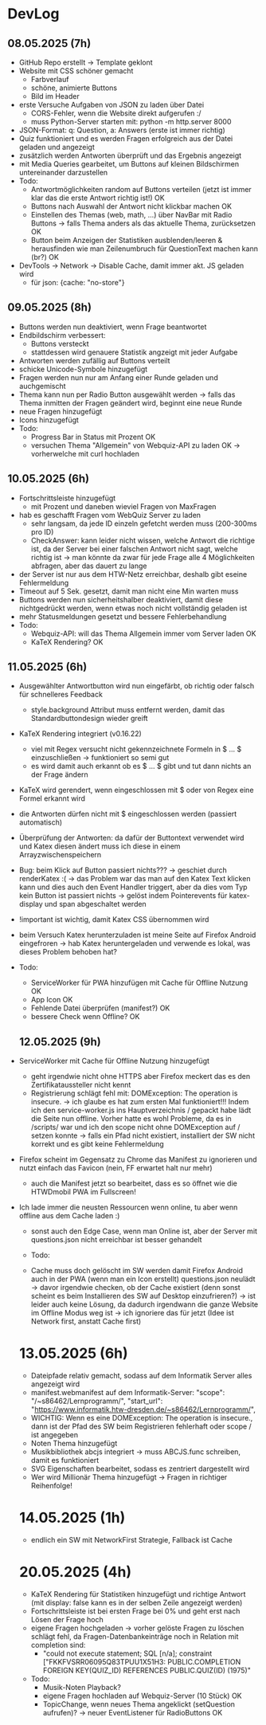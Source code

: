 # DevLog

## 08.05.2025 (7h)

- GitHub Repo erstellt -> Template geklont
- Website mit CSS schöner gemacht
  - Farbverlauf
  - schöne, animierte Buttons
  - Bild im Header
- erste Versuche Aufgaben von JSON zu laden über Datei
  - CORS-Fehler, wenn die Website direkt aufgerufen :/
  - muss Python-Server starten mit: python -m http.server 8000
- JSON-Format: q: Question, a: Answers (erste ist immer richtig)
- Quiz funktioniert und es werden Fragen erfolgreich aus der Datei geladen und angezeigt
- zusätzlich werden Antworten überprüft und das Ergebnis angezeigt
- mit Media Queries gearbeitet, um Buttons auf kleinen Bildschirmen untereinander darzustellen
- Todo: 
  - Antwortmöglichkeiten random auf Buttons verteilen (jetzt ist immer klar das die erste Antwort richtig ist!) OK
  - Buttons nach Auswahl der Antwort nicht klickbar machen OK
  - Einstellen des Themas (web, math, ...) über NavBar mit Radio Buttons -> falls Thema anders als das aktuelle Thema, zurücksetzen OK
  - Button beim Anzeigen der Statistiken ausblenden/leeren & herausfinden wie man Zeilenumbruch für QuestionText machen kann (br?) OK
- DevTools -> Network -> Disable Cache, damit immer akt. JS geladen wird
  - für json: {cache: "no-store"}

## 09.05.2025 (8h)

- Buttons werden nun deaktiviert, wenn Frage beantwortet
- Endbildschirm verbessert: 
  - Buttons versteckt
  - stattdessen wird genauere Statistik angzeigt mit jeder Aufgabe
- Antworten werden zufällig auf Buttons verteilt
- schicke Unicode-Symbole hinzugefügt
- Fragen werden nun nur am Anfang einer Runde geladen und auchgemischt
- Thema kann nun per Radio Button ausgewählt werden
  -> falls das Thema inmitten der Fragen geändert wird, beginnt eine neue Runde
- neue Fragen hinzugefügt
- Icons hinzugefügt
- Todo:
  - Progress Bar in Status mit Prozent OK
  - versuchen Thema "Allgemein" von Webquiz-API zu laden OK -> vorherwelche mit curl hochladen

## 10.05.2025 (6h)

- Fortschrittsleiste hinzugefügt
  - mit Prozent und daneben wieviel Fragen von MaxFragen
- hab es geschafft Fragen vom WebQuiz Server zu laden
  - sehr langsam, da jede ID einzeln gefetcht werden muss (200-300ms pro ID)
  - CheckAnswer: kann leider nicht wissen, welche Antwort die richtige ist, da der Server bei einer falschen Antwort nicht sagt, welche richtig ist
  -> man könnte da zwar für jede Frage alle 4 Möglichkeiten abfragen, aber das dauert zu lange
- der Server ist nur aus dem HTW-Netz erreichbar, deshalb gibt eseine Fehlermeldung
- Timeout auf 5 Sek. gesetzt, damit man nicht eine Min warten muss
- Buttons werden nun sicherheitshalber deaktiviert, damit diese nichtgedrückt werden, wenn etwas noch nicht vollständig geladen ist
- mehr Statusmeldungen gesetzt und bessere Fehlerbehandlung
- Todo:
  - Webquiz-API: will das Thema Allgemein immer vom Server laden OK
  - KaTeX Rendering? OK

## 11.05.2025 (6h)

- Ausgewählter Antwortbutton wird nun eingefärbt, ob richtig oder falsch für schnelleres Feedback
  - style.background Attribut muss entfernt werden, damit das Standardbuttondesign wieder greift
- KaTeX Rendering integriert (v0.16.22)
  - viel mit Regex versucht nicht gekennzeichnete Formeln in \$ ... \$ einzuschließen -> funktioniert so semi gut
  - es wird damit auch erkannt ob es $ ... $ gibt und tut dann nichts an der Frage ändern
- KaTeX wird gerendert, wenn eingeschlossen mit $ oder von Regex eine Formel erkannt wird
- die Antworten dürfen nicht mit $ eingeschlossen werden (passiert automatisch)
- Überprüfung der Antworten: da dafür der Buttontext verwendet wird und Katex diesen ändert muss ich diese in einem Arrayzwischenspeichern
- Bug: beim Klick auf Button passiert nichts??? -> geschiet durch renderKatex :(
  -> das Problem war das man auf den Katex Text klicken kann und dies auch den Event Handler triggert, aber da dies vom Typ kein Button ist passiert nichts
  -> gelöst indem Pointerevents für katex-display und span abgeschaltet werden
- !important ist wichtig, damit Katex CSS übernommen wird
- beim Versuch Katex herunterzuladen ist meine Seite auf Firefox Android eingefroren -> hab Katex heruntergeladen und verwende es lokal, was dieses Problem behoben hat?

- Todo:
  - ServiceWorker für PWA hinzufügen mit Cache für Offline Nutzung OK
  - App Icon OK
  - Fehlende Datei überprüfen (manifest?) OK
  - bessere Check wenn Offline? OK

  ## 12.05.2025 (9h)

- ServiceWorker mit Cache für Offline Nutzung hinzugefügt
  - geht irgendwie nicht ohne HTTPS aber Firefox meckert das es den Zertifikataussteller nicht kennt
  - Registrierung schlägt fehl mit: DOMException: The operation is insecure.
  -> ich glaube es hat zum ersten Mal funktioniert!!! Indem ich den service-worker.js ins Hauptverzeichnis / gepackt habe lädt die Seite nun offline. Vorher hatte es wohl Probleme, da es in /scripts/ war und ich den scope nicht ohne DOMException auf / setzen konnte
  -> falls ein Pfad nicht existiert, installiert der SW nicht korrekt und es gibt keine Fehlermeldung
- Firefox scheint im Gegensatz zu Chrome das Manifest zu ignorieren und nutzt einfach das Favicon (nein, FF erwartet halt nur mehr)
  - auch die Manifest jetzt so bearbeitet, dass es so öffnet wie die HTWDmobil PWA im Fullscreen!
- Ich lade immer die neusten Ressourcen wenn online, tu aber wenn offline aus dem Cache laden :)
  - sonst auch den Edge Case, wenn man Online ist, aber der Server mit questions.json nicht erreichbar ist besser gehandelt

  - Todo:
   - Cache muss doch gelöscht im SW werden damit Firefox Android auch in der PWA (wenn man ein Icon erstellt) questions.json neulädt
   -> davor irgendwie checken, ob der Cache existiert (denn sonst scheint es beim Installieren des SW auf Desktop einzufrieren?)
   -> ist leider auch keine Lösung, da dadurch irgendwann die ganze Website im Offline Modus weg ist
   -> ich ignoriere das für jetzt (Idee ist Network first, anstatt Cache first)

  # 13.05.2025 (6h)

  - Dateipfade relativ gemacht, sodass auf dem Informatik Server alles angezeigt wird
  - manifest.webmanifest auf dem Informatik-Server:
   "scope": "/~s86462/Lernprogramm/",
   "start_url": "https://www.informatik.htw-dresden.de/~s86462/Lernprogramm/",
  - WICHTIG: Wenn es eine DOMException: The operation is insecure., dann ist der Pfad des SW beim Registrieren fehlerhaft oder scope / ist angegeben
  - Noten Thema hinzugefügt
  - Musikbibliothek abcjs integriert -> muss ABCJS.func schreiben, damit es funktioniert
  - SVG Eigenschaften bearbeitet, sodass es zentriert dargestellt wird
  - Wer wird Millionär Thema hinzugefügt -> Fragen in richtiger Reihenfolge!

  # 14.05.2025 (1h)

  - endlich ein SW mit NetworkFirst Strategie, Fallback ist Cache

  # 20.05.2025 (4h)

  - KaTeX Rendering für Statistiken hinzugefügt und richtige Antwort (mit display: false kann es in der selben Zeile angezeigt werden)
  - Fortschrittsleiste ist bei ersten Frage bei 0% und geht erst nach Lösen der Frage hoch
  - eigene Fragen hochgeladen -> vorher gelöste Fragen zu löschen schlägt fehl, da Fragen-Datenbankeinträge noch in Relation mit completion sind:
    - "could not execute statement; SQL [n/a]; constraint [\"FKKFVSRR06095Q83TPUU1X51H3: PUBLIC.COMPLETION FOREIGN KEY(QUIZ_ID) REFERENCES PUBLIC.QUIZ(ID) (1975)\"
  - Todo: 
    - Musik-Noten Playback?
    - eigene Fragen hochladen auf Webquiz-Server (10 Stück) OK
    - TopicChange, wenn neues Thema angeklickt (setQuestion aufrufen)? -> neuer EventListener für RadioButtons OK